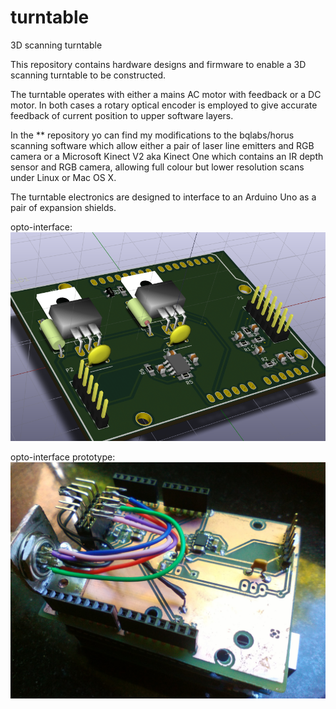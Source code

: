 # turntable
3D scanning turntable

This repository contains hardware designs and firmware to enable a 3D scanning turntable to be constructed.

The turntable operates with either a mains AC motor with feedback or a DC motor.  In both cases a rotary optical encoder is employed to give accurate feedback of current position to upper software layers.

In the ** repository yo can find my modifications to the bqlabs/horus scanning software which allow either a pair of laser line emitters and RGB camera or a Microsoft Kinect V2 aka Kinect One which contains an IR depth sensor and RGB camera, allowing full colour but lower resolution scans under Linux or Mac OS X.

The turntable electronics are designed to interface to an Arduino Uno as a pair of expansion shields.

opto-interface:
![alt text](https://github.com/jsr38/turntable/raw/master/opto-interface-arduino/hardware/opto-interface.png "Opto Encoder Interface")

opto-interface prototype:
![alt text](https://github.com/jsr38/turntable/raw/master/opto-interface-arduino/hardware/opto-interface-proto-v_0_2.jpg "Opto Encoder Interface Prototype v0.2")

